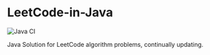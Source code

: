 # LeetCode-in-Java

![Java CI](https://github.com/javadev/LeetCode-in-Java/workflows/Java%20CI%20with%20Maven/badge.svg)

Java Solution for LeetCode algorithm problems, continually updating.
